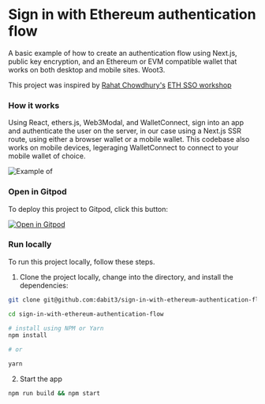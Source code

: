 # Sign in with Ethereum authentication flow

A basic example of how to create an authentication flow using Next.js, public key encryption, and an Ethereum or EVM compatible wallet that works on both desktop and mobile sites. Woot3.

This project was inspired by [Rahat Chowdhury's](https://github.com/Rahat-ch) [ETH SSO workshop](https://github.com/Rahat-ch/eth-sso-workshop/tree/solution)

### How it works

Using React, ethers.js, Web3Modal, and WalletConnect, sign into an app and authenticate the user on the server, in our case using a Next.js SSR route, using either a browser wallet or a mobile wallet. This codebase also works on mobile devices, legeraging WalletConnect to connect to your mobile wallet of choice.

![Example of ](demo.gif)

### Open in Gitpod

To deploy this project to Gitpod, click this button:

[![Open in Gitpod](https://gitpod.io/button/open-in-gitpod.svg)](https://gitpod.io/#github.com/dabit3/sign-in-with-ethereum-authentication-flow)

### Run locally

To run this project locally, follow these steps.

1. Clone the project locally, change into the directory, and install the dependencies:

```sh
git clone git@github.com:dabit3/sign-in-with-ethereum-authentication-flow.git

cd sign-in-with-ethereum-authentication-flow

# install using NPM or Yarn
npm install

# or

yarn
```

2. Start the app

```sh
npm run build && npm start
```